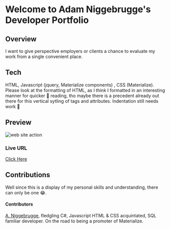 # Welcome to Adam Niggebrugge's Developer Portfolio

## Overview
I want to give perspective employers or clients a chance to evaluate my work from a single convenient place.

## Tech
HTML, Javascript (jquery, Materialize components) , CSS (Materialize).
Please look at the formatting of HTML, as I think I formatted in an interesting manner for quicker 🔎 reading, tho maybe there is a precedent already out there for this vertical sytling of tags and attributes. Indentation still needs work 🚧

## Preview

![web site action](https://gph.is/g/E3korel.gif)

### Live URL
[Click Here](https://adam-niggebrugge.github.io/Adam_Niggebrugge_Developer_Portfolio/)

## Contributions
Well since this is a display of my personal skills and understanding, there can only be one 😂.
#### Contributors
[A. Niggebrugge](https://github.com/adam-niggebrugge), fledgling C#, Javascript HTML & CSS acquintated, SQL familiar developer. On the road to being a promoter of Materialize.  
